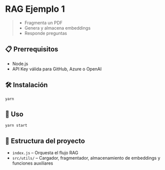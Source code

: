 # RAG Ejemplo 1

> - Fragmenta un PDF
> - Genera y almacena embeddings
> - Responde preguntas

## 📋 Prerrequisitos

- Node.js
- API Key válida para GitHub, Azure o OpenAI

## 🛠️ Instalación

```sh
yarn
```

## 🚀 Uso

```sh
yarn start
```

## 📂 Estructura del proyecto

- `index.js` – Orquesta el flujo RAG
- `src/utils/` – Cargador, fragmentador, almacenamiento de embeddings y funciones auxiliares
